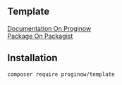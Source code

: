 ## Template
[Documentation On Proginow](https://proginow.com/en/framework/template/)<br>
[Package On Packagist](https://packagist.org/packages/proginow/template/)
## Installation
```
composer require proginow/template
```